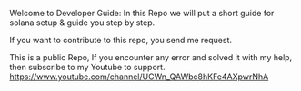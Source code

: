 Welcome to Developer Guide:
In this Repo we will put a short guide for solana setup & guide you step by step.


If you want to contribute to this repo, you send me request.

This is a public Repo, If you encounter any error and solved it with my help, then subscribe to my Youtube to support. https://www.youtube.com/channel/UCWn_QAWbc8hKFe4AXpwrNhA
